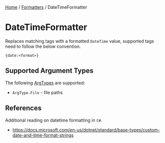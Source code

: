 [Home](/README.md) / [Formatters](/docs/formatters/README.md) / DateTimeFormatter

# DateTimeFormatter
Replaces matching tags with a formatted `DateTime` value, supported tags need to follow the below convention.

```
{date:<format>}
```

## Supported Argument Types
The following [ArgTypes](/docs/enums/ArgType.md) are supported:

- `ArgType.File` - file paths

## References
Additional reading on datetime formatting in `C#`.

- https://docs.microsoft.com/en-us/dotnet/standard/base-types/custom-date-and-time-format-strings